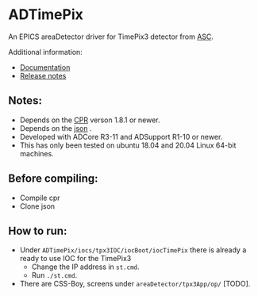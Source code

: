 # ADTimePix

An EPICS areaDetector driver for TimePix3 detector from [ASC](https://www.amscins.com/).

Additional information:
* [Documentation](https://areadetector.github.io/master/ADTimePix/timepix.html)
* [Release notes](RELEASE.md)

Notes:
------

* Depends on the [CPR](https://github.com/libcpr/cpr) verson 1.8.1 or newer.
* Depends on the [json](https://github.com/nlohmann/json) .
* Developed with ADCore R3-11 and ADSupport R1-10 or newer.
* This has only been tested on ubuntu 18.04 and 20.04 Linux 64-bit machines.

Before compiling:
-----------------

* Compile cpr
* Clone json

How to run:
-----------

* Under `ADTimePix/iocs/tpx3IOC/iocBoot/iocTimePix` there is already a ready to use IOC for the TimePix3
  - Change the IP address in `st.cmd`.
  - Run `./st.cmd`.
* There are CSS-Boy, screens under `areaDetector/tpx3App/op/` [TODO].


